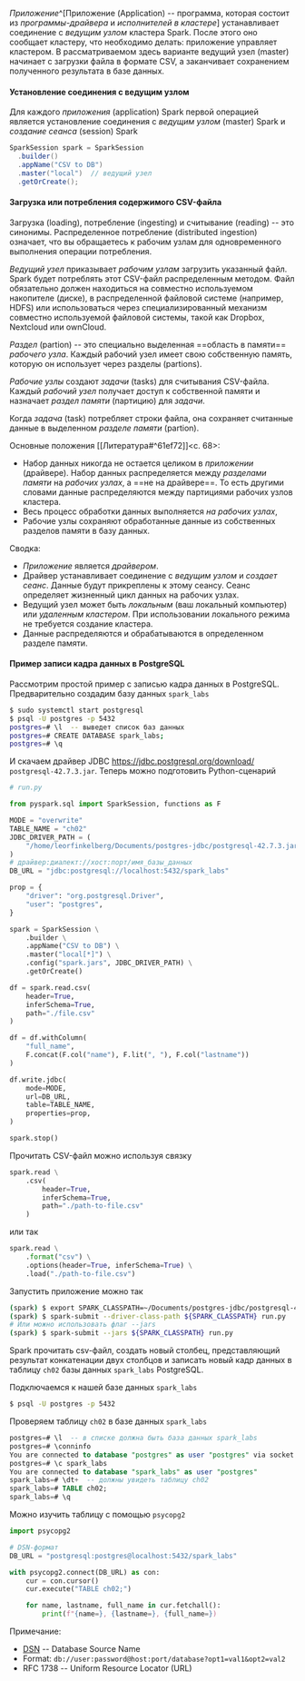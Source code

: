 _Приложение_^[Приложение (Application) -- программа, которая состоит из _программы-драйвера_ и _исполнителей в кластере_] устанавливает соединение с _ведущим узлом_ кластера Spark. После этого оно сообщает кластеру, что необходимо делать: приложение управляет кластером. В рассматриваемом здесь варианте ведущий узел (master) начинает с загрузки файла в формате CSV, а заканчивает сохранением полученного результата в базе данных.

#### Установление соединения с ведущим узлом

Для каждого _приложения_ (application) Spark первой операцией является установление соединения с _ведущим узлом_ (master) Spark и _создание сеанса_ (session) Spark
```java
SparkSession spark = SparkSession
  .builder()
  .appName("CSV to DB")
  .master("local")  // ведущий узел
  .getOrCreate();
```

#### Загрузка или потребления содержимого CSV-файла

Загрузка (loading), потребление (ingesting) и считывание (reading) -- это синонимы. Распределенное потребление (distributed ingestion) означает, что вы обращаетесь к рабочим узлам для одновременного выполнения операции потребления.

_Ведущий узел_ приказывает _рабочим узлам_ загрузить указанный файл. Spark будет потреблять этот CSV-файл распределенным методом. Файл обязательно должен находиться на совместно используемом накопителе (диске), в распределенной файловой системе (например, HDFS) или использоваться через специализированный механизм совместно используемой файловой системы, такой как Dropbox, Nextcloud или ownCloud.

_Раздел_ (partion) -- это специально выделенная ==область в памяти== _рабочего узла_. Каждый рабочий узел имеет свою собственную память, которую он использует через разделы (partions). 

_Рабочие узлы_ создают _задачи_ (tasks) для считывания CSV-файла. Каждый _рабочий узел_ получает доступ к собственной памяти и назначает _раздел памяти_ (партицию) для _задачи_.

Когда _задача_ (task) потребляет строки файла, она сохраняет считанные данные в выделенном _разделе памяти_ (partion).

Основные положения [[Литература#^61ef72]]<c. 68>:
- Набор данных никогда не остается целиком в _приложении_ (драйвере). Набор данных распределяется между _разделами памяти_ на _рабочих узлах_, а ==не на драйвере==. То есть другими словами данные распределяются между партициями рабочих узлов кластера.
- Весь процесс обработки данных выполняется _на рабочих узлах_,
- Рабочие узлы сохраняют обработанные данные из собственных разделов памяти в базу данных. 

Сводка:
- _Приложение_ является _драйвером_. 
- Драйвер устанавливает соединение с _ведущим узлом_ и _создает сеанс_. Данные будут прикреплены к этому сеансу. Сеанс определяет жизненный цикл данных на рабочих узлах.
- Ведущий узел может быть _локальным_ (ваш локальный компьютер) или _удаленным кластером_. При использовании локального режима не требуется создание кластера.
- Данные распределяются и обрабатываются в определенном разделе памяти.

#### Пример записи кадра данных в PostgreSQL

Рассмотрим простой пример с записью кадра данных в PostgreSQL. Предварительно создадим базу данных `spark_labs`
```bash
$ sudo systemctl start postgresql
$ psql -U postgres -p 5432
postgres=# \l  -- выведет список баз данных
postgres=# CREATE DATABASE spark_labs;
postgres=# \q
```
И скачаем драйвер JDBC https://jdbc.postgresql.org/download/  `postgresql-42.7.3.jar`. Теперь можно подготовить Python-сценарий
```python
# run.py

from pyspark.sql import SparkSession, functions as F

MODE = "overwrite"
TABLE_NAME = "ch02"
JDBC_DRIVER_PATH = (
	"/home/leorfinkelberg/Documents/postgres-jdbc/postgresql-42.7.3.jar"
)
# драйвер:диалект://хост:порт/имя_базы_данных
DB_URL = "jdbc:postgresql://localhost:5432/spark_labs"

prop = {
	"driver": "org.postgresql.Driver",
	"user": "postgres",
}

spark = SparkSession \
    .builder \
    .appName("CSV to DB") \
    .master("local[*]") \
    .config("spark.jars", JDBC_DRIVER_PATH) \
    .getOrCreate()

df = spark.read.csv(
	header=True,
	inferSchema=True,
	path="./file.csv"
)

df = df.withColumn(
	"full_name",
	F.concat(F.col("name"), F.lit(", "), F.col("lastname"))
)

df.write.jdbc(
	mode=MODE,
	url=DB_URL,
	table=TABLE_NAME,
	properties=prop,
)

spark.stop()
```

Прочитать CSV-файл можно используя связку
```python
spark.read \
    .csv(
        header=True,
        inferSchema=True,
        path="./path-to-file.csv"
    )
```
или так
```python
spark.read \
    .format("csv") \
    .options(header=True, inferSchema=True) \
    .load("./path-to-file.csv")
```

Запустить приложение можно так
```bash
(spark) $ export SPARK_CLASSPATH=~/Documents/postgres-jdbc/postgresql-42.7.3.jar
(spark) $ spark-submit --driver-class-path ${SPARK_CLASSPATH} run.py
# Или можно использовать флаг --jars
(spark) $ spark-submit --jars ${SPARK_CLASSPATH} run.py
```

Spark прочитать csv-файл, создать новый столбец, представляющий результат конкатенации двух столбцов и записать новый кадр данных в таблицу `ch02` базы данных `spark_labs` PostgreSQL.

Подключаемся к нашей базе данных `spark_labs`
```bash
$ psql -U postgres -p 5432
```
Проверяем таблицу `ch02` в базе данных `spark_labs`
```sql
postgres=# \l  -- в списке должна быть база данных spark_labs
postgres=# \conninfo
You are connected to database "postgres" as user "postgres" via socket in "/run/postgresql" at port "5432"
postgres=# \c spark_labs
You are connected to database "spark_labs" as user "postgres"
spark_labs=# \dt+  -- должны увидеть таблицу ch02
spark_labs=# TABLE ch02;
spark_labs=# \q
```

Можно изучить таблицу с помощью `psycopg2`
```python
import psycopg2

# DSN-формат
DB_URL = "postgresql:postgres@localhost:5432/spark_labs"

with psycopg2.connect(DB_URL) as con:
    cur = con.cursor()
    cur.execute("TABLE ch02;")

    for name, lastname, full_name in cur.fetchall():
        print(f"{name=}, {lastname=}, {full_name=})
```

Примечание:
- [DSN](https://python3.info/database/sqlalchemy/connection-dsn.html) -- Database Source Name
- Format: `db://user:password@host:port/database?opt1=val1&opt2=val2`
- RFC 1738 -- Uniform Resource Locator (URL)